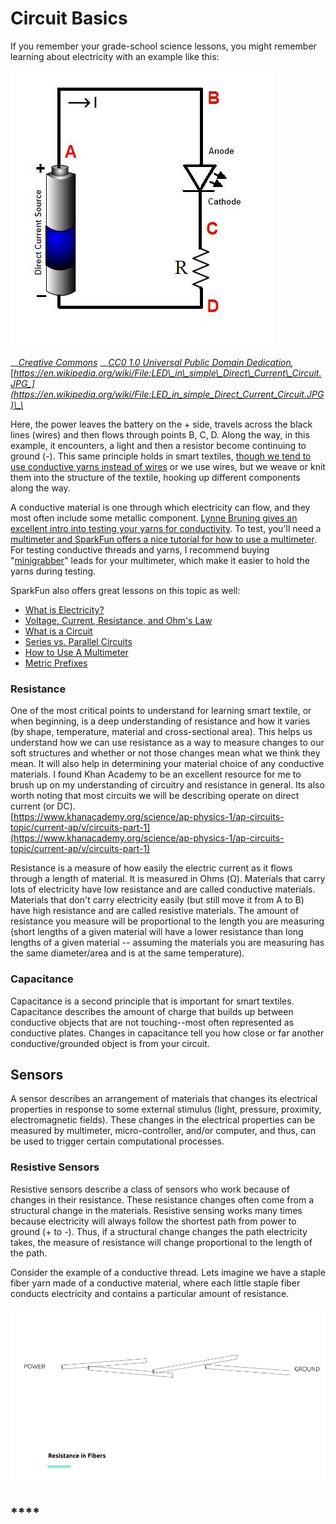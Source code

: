 # Circuit Basics

If you remember your grade-school science lessons, you might remember learning about electricity with an example like this: 

![](../.gitbook/assets/led_in_simple_direct_current_circuit.jpg)

\_\_[_Creative Commons_](https://en.wikipedia.org/wiki/Creative_Commons) __[_CC0 1.0 Universal Public Domain Dedication_](https://creativecommons.org/publicdomain/zero/1.0/deed.en)_,_ [_https://en.wikipedia.org/wiki/File:LED\_in\_simple\_Direct\_Current\_Circuit.JPG_](https://en.wikipedia.org/wiki/File:LED_in_simple_Direct_Current_Circuit.JPG)\_\_

Here, the power leaves the battery on the + side, travels across the black lines \(wires\) and then flows through points B, C, D. Along the way, in this example, it encounters, a light and then a resistor become continuing to ground \(-\). This same principle holds in smart textiles, [though we tend to use conductive yarns instead of wires](https://lbruning.com/etextilelounge/scotch-tape-and-conductive-thread/) or we use wires, but we weave or knit them into the structure of the textile, hooking up different components along the way. 

A conductive material is one through which electricity can flow, and they most often include some metallic component. [Lynne Bruning gives an excellent intro into testing your yarns for conductivity](https://www.youtube.com/watch?v=SwiaXMpoy-o). To test, you'll need a [multimeter and SparkFun offers a nice tutorial for how to use a multimeter](https://learn.sparkfun.com/tutorials/how-to-use-a-multimeter/all). For testing conductive threads and yarns, I recommend buying "[minigrabber](https://www.digikey.com/product-detail/en/pomona-electronics/3782-24-02/501-1458-ND/736648?utm_adgroup=Test%20Leads%20-%20Banana%2C%20Meter%20Interface&utm_source=google&utm_medium=cpc&utm_campaign=Shopping_Product_Test%20and%20Measurement_NEW&utm_term=&utm_content=Test%20Leads%20-%20Banana%2C%20Meter%20Interface&gclid=CjwKCAjw2Jb7BRBHEiwAXTR4jYPu0rJsKwnSFFHZf3t3u9UcSv2Ebu5TrewrD8XqVc0xIEi2fsIh1RoC2J0QAvD_BwE)" leads for your multimeter, which make it easier to hold the yarns during testing. 

SparkFun also offers great lessons on this topic as well: 

* [What is Electricity?](https://learn.sparkfun.com/tutorials/what-is-electricity)
* [Voltage, Current, Resistance, and Ohm's Law](https://learn.sparkfun.com/tutorials/voltage-current-resistance-and-ohms-law)
* [What is a Circuit](https://learn.sparkfun.com/tutorials/what-is-a-circuit)
* [Series vs. Parallel Circuits](https://learn.sparkfun.com/tutorials/series-and-parallel-circuits)
* [How to Use A Multimeter](https://learn.sparkfun.com/tutorials/how-to-use-a-multimeter)
* [Metric Prefixes](https://learn.sparkfun.com/tutorials/metric-prefixes-and-si-units)

### Resistance

One of the most critical points to understand for learning smart textile, or when beginning, is a deep understanding of resistance and how it varies \(by shape, temperature, material and cross-sectional area\). This helps us understand how we can use resistance as a way to measure changes to our soft structures and whether or not those changes mean what we think they mean. It will also help in determining your material choice of any conductive materials. I found Khan Academy to be an excellent resource for me to brush up on my understanding of circuitry and resistance in general. Its also worth noting that most circuits we will be describing operate on direct current \(or DC\).       
[https://www.khanacademy.org/science/ap-physics-1/ap-circuits-topic/current-ap/v/circuits-part-1](https://www.khanacademy.org/science/ap-physics-1/ap-circuits-topic/current-ap/v/circuits-part-1)

Resistance is a measure of how easily the electric current as it flows through a length of material. It is measured in Ohms \(Ω\). Materials that carry lots of electricity have low resistance and are called conductive materials. Materials that don't carry electricity easily \(but still move it from A to B\) have high resistance and are called resistive materials. The amount of resistance you measure will be proportional to the length you are measuring \(short lengths of a given material will have a lower resistance than long lengths of a given material -- assuming the materials you are measuring has the same diameter/area and is at the same temperature\). 

### Capacitance

Capacitance is a second principle that is important for smart textiles. Capacitance describes the amount of charge that builds up between conductive objects that are not touching--most often represented as conductive plates. Changes in capacitance tell you how close or far another conductive/grounded object is from your circuit. 

## Sensors

A sensor describes an arrangement of materials that changes its electrical properties in response to some external stimulus \(light, pressure, proximity, electromagnetic fields\). These changes in the electrical properties can be measured by multimeter, micro-controller, and/or computer, and thus, can be used to trigger certain computational processes.  

### Resistive Sensors

Resistive sensors describe a class of sensors who work because of changes in their resistance. These resistance changes often come from a structural change in the materials. Resistive sensing works many times because  electricity will always follow the shortest path from power to ground \(+ to -\). Thus, if a structural change changes the path electricity takes, the measure of resistance will change proportional to the length of the path. 

Consider the example of a conductive thread. Lets imagine we have a staple fiber yarn made of a conductive material, where each little staple fiber conducts electricity and contains a particular amount of resistance.   



![](../.gitbook/assets/lecture-4.jpg)

## \*\*\*\*

